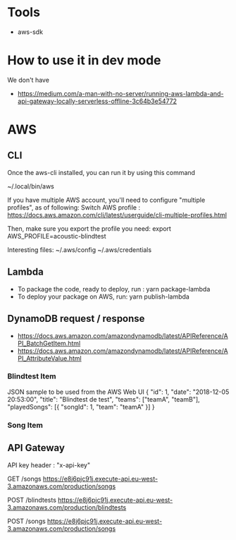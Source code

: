 # Tools

- aws-sdk

# How to use it in dev mode

We don't have

- https://medium.com/a-man-with-no-server/running-aws-lambda-and-api-gateway-locally-serverless-offline-3c64b3e54772

# AWS

## CLI

Once the aws-cli installed, you can run it by using this command

~/.local/bin/aws

If you have multiple AWS account, you'll need to configure "multiple profiles", as of following: Switch AWS profile : https://docs.aws.amazon.com/cli/latest/userguide/cli-multiple-profiles.html 

Then, make sure you export the profile you need:
export AWS_PROFILE=acoustic-blindtest

Interesting files:
~/.aws/config
~/.aws/credentials


## Lambda

- To package the code, ready to deploy, run : yarn package-lambda
- To deploy your package on AWS, run: yarn publish-lambda

## DynamoDB request / response

- https://docs.aws.amazon.com/amazondynamodb/latest/APIReference/API_BatchGetItem.html
- https://docs.aws.amazon.com/amazondynamodb/latest/APIReference/API_AttributeValue.html

### Blindtest Item

JSON sample to be used from the AWS Web UI
{
  "id": 1,
  "date": "2018-12-05 20:53:00",
  "title": "Blindtest de test",
  "teams": ["teamA", "teamB"],
  "playedSongs": [{
    "songId": 1,
    "team": "teamA"
  }]
}

### Song Item

## API Gateway

API key header : "x-api-key"

GET /songs
https://e8j6pjc91j.execute-api.eu-west-3.amazonaws.com/production/songs

POST /blindtests
https://e8j6pjc91j.execute-api.eu-west-3.amazonaws.com/production/blindtests

POST /songs
https://e8j6pjc91j.execute-api.eu-west-3.amazonaws.com/production/songs